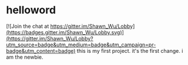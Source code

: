 # helloword

[![Join the chat at https://gitter.im/Shawn_Wu/Lobby](https://badges.gitter.im/Shawn_Wu/Lobby.svg)](https://gitter.im/Shawn_Wu/Lobby?utm_source=badge&utm_medium=badge&utm_campaign=pr-badge&utm_content=badge)
this is my first project.
it's the first change.
i am the newbie.
